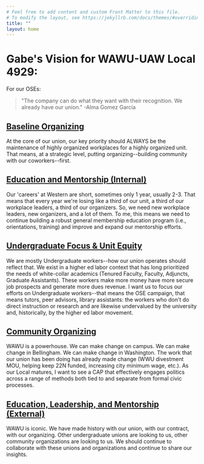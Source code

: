 ```yaml
---
# Feel free to add content and custom Front Matter to this file.
# To modify the layout, see https://jekyllrb.com/docs/themes/#overriding-theme-defaults
title: ""
layout: home
---
```


# Gabe's Vision for WAWU-UAW Local 4929:
For our OSEs:
> "The company can do what they want with their recognition. We already have our union." -Alma Gomez García

## [Baseline Organizing](/2024/10/14/1-organizing.html)
At the core of our union, our key priority should ALWAYS be the maintenance of highly organized workplaces for a highly organized unit. That means, at a strategic level, putting organizing--building community with our coworkers--first.

## [Education and Mentorship (Internal)](/2024/10/14/2-education-and-mentorship.html)
Our 'careers' at Western are short, sometimes only 1 year, usually 2-3. That means that every year we're losing like a third of our unit, a third of our workplace leaders, a third of our organizers. So, we need new workplace leaders, new organizers, and a lot of them. To me, this means we need to continue building a robust general membership education program (i.e., orientations, training) and improve and expand our mentorship efforts.

## [Undergraduate Focus & Unit Equity](/2024/10/14/3-undergrad-focus.html)
We are mostly Undergraduate workers--how our union operates should reflect that. We exist in a higher ed labor context that has long prioritized the needs of white-collar academics (Tenured Faculty, Faculty, Adjuncts, Graduate Assistants). These workers make more money have more secure job prospects and generate more dues revenue. I want us to focus our efforts on Undergraduate workers--that means the OSE campaign, that means tutors, peer advisors, library assistants: the workers who don't do direct instruction or research and are likewise undervalued by the university and, historically, by the higher ed labor movement.

## [Community Organizing](/2024/10/14/4-community-organizing.html)
WAWU is a powerhouse. We can make change on campus. We can make change in Bellingham. We can make change in Washington. The work that our union has been doing has already made change (WWU divestment MOU, helping keep 22N funded, increasing city minimum wage, etc.). As our Local matures, I want to see a CAP that effectively engages politics across a range of methods both tied to and separate from formal civic processes.

## [Education, Leadership, and Mentorship (External)](/2024/10/14/5-external-education-and-leadership.html)
WAWU is iconic. We have made history with our union, with our contract, with our organizing. Other undergraduate unions are looking to us, other community organizations are looking to us. We should continue to collaborate with these unions and organizations and continue to share our insights.

